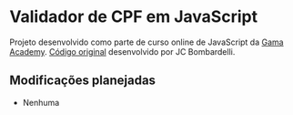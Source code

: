 # Validador de CPF em JavaScript
Projeto desenvolvido como parte de curso online de JavaScript da [Gama Academy](https://www.gama.academy/). [Código original](https://github.com/jcbombardelli/gama-no-javascript-basico) desenvolvido por JC Bombardelli.

## Modificações planejadas
- Nenhuma